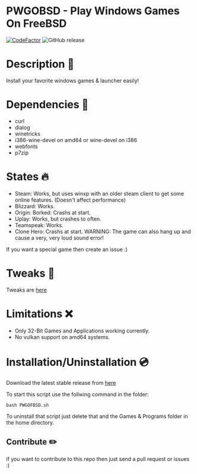 # PWGOBSD - Play Windows Games On FreeBSD
[![CodeFactor](https://www.codefactor.io/repository/github/alexander88207/pwgofbsd/badge)](https://www.codefactor.io/repository/github/alexander88207/pwgofbsd) ![GitHub release](https://img.shields.io/github/release/Alexander88207/PWGOBSD)

# Description &#x1F4D8;

Install your favorite windows games & launcher easily!

# Dependencies :syringe:

- curl
- dialog
- winetricks
- i386-wine-devel on amd64 or wine-devel on i386
- webfonts
- p7zip

# States :fire:

- Steam: Works, but uses winxp with an older steam client to get some online features. (Doesn't affect performance)
- Blizzard: Works.
- Origin: Borked: Crashs at start.
- Uplay: Works, but crashes to often.
- Teamspeak: Works.
- Clone Hero: Crashs at start. WARNING: The game can also hang up and cause a very, very loud sound error!

If you want a special game then create an issue :)

# Tweaks :wrench:

Tweaks are [here](Tweaks.md)

# Limitations :x:

- Only 32-Bit Games and Applications working currently.
- No vulkan support on amd64 systems.

# Installation/Uninstallation :cd:

Download the latest stable release from [here](https://github.com/Alexander88207/PWGOBSD/releases)

To start this script use the follwing command in the folder:
```
bash PWGOFBSD.sh
```

To uninstall that script just delete that and the Games & Programs folder in the home directory.

## Contribute :pencil2:
if you want to contribute to this repo then just send a pull request or issues :)
